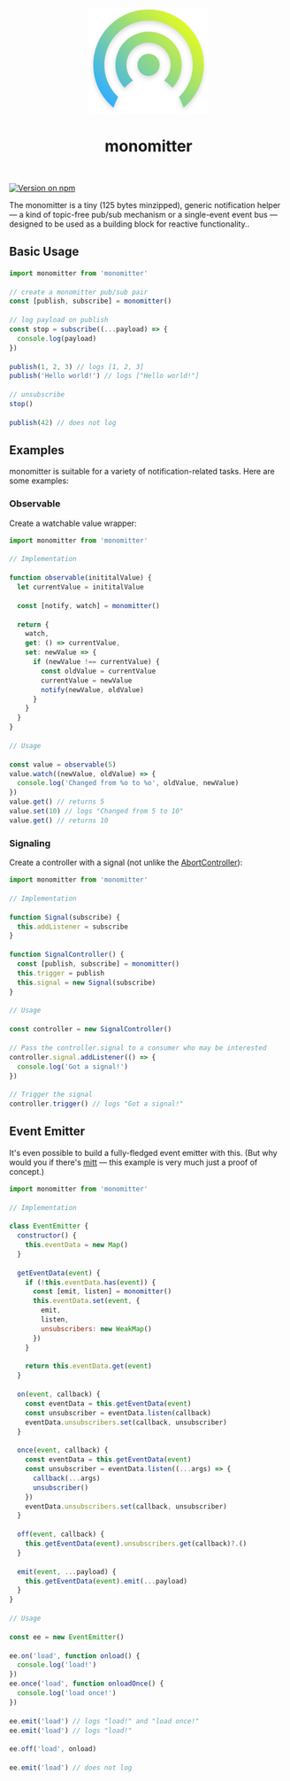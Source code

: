 <div align="center">
  <br>
  <br>

![monomitter logo showing a radio station symbol](logo.svg)

# monomitter

  <br>
</div>

[![Version on npm](https://badgen.net/npm/v/monomitter)](https://www.npmjs.com/package/monomitter)

The monomitter is a tiny (125 bytes minzipped), generic notification helper — a kind of topic-free pub/sub mechanism or a single-event event bus — designed to be used as a building block for reactive functionality..

## Basic Usage

```js
import monomitter from 'monomitter'

// create a monomitter pub/sub pair
const [publish, subscribe] = monomitter()

// log payload on publish
const stop = subscribe((...payload) => {
  console.log(payload)
})

publish(1, 2, 3) // logs [1, 2, 3]
publish('Hello world!') // logs ["Hello world!"]

// unsubscribe
stop()

publish(42) // does not log
```

## Examples

monomitter is suitable for a variety of notification-related tasks. Here are some examples:

### Observable

Create a watchable value wrapper:

```js
import monomitter from 'monomitter'

// Implementation

function observable(inititalValue) {
  let currentValue = inititalValue

  const [notify, watch] = monomitter()

  return {
    watch,
    get: () => currentValue,
    set: newValue => {
      if (newValue !== currentValue) {
        const oldValue = currentValue
        currentValue = newValue
        notify(newValue, oldValue)
      }
    }
  }
}

// Usage

const value = observable(5)
value.watch((newValue, oldValue) => {
  console.log('Changed from %o to %o', oldValue, newValue)
})
value.get() // returns 5
value.set(10) // logs "Changed from 5 to 10"
value.get() // returns 10
```

### Signaling

Create a controller with a signal (not unlike the [AbortController](https://developer.mozilla.org/en-US/docs/Web/API/AbortController)):

```js
import monomitter from 'monomitter'

// Implementation

function Signal(subscribe) {
  this.addListener = subscribe
}

function SignalController() {
  const [publish, subscribe] = monomitter()
  this.trigger = publish
  this.signal = new Signal(subscribe)
}

// Usage

const controller = new SignalController()

// Pass the controller.signal to a consumer who may be interested
controller.signal.addListener(() => {
  console.log('Got a signal!')
})

// Trigger the signal
controller.trigger() // logs "Got a signal!"
```

## Event Emitter

It's even possible to build a fully-fledged event emitter with this. (But why would you if there's [mitt](https://npmjs.com/package/mitt) — this example is very much just a proof of concept.)

```js
import monomitter from 'monomitter'

// Implementation

class EventEmitter {
  constructor() {
    this.eventData = new Map()
  }

  getEventData(event) {
    if (!this.eventData.has(event)) {
      const [emit, listen] = monomitter()
      this.eventData.set(event, {
        emit,
        listen,
        unsubscribers: new WeakMap()
      })
    }

    return this.eventData.get(event)
  }

  on(event, callback) {
    const eventData = this.getEventData(event)
    const unsubscriber = eventData.listen(callback)
    eventData.unsubscribers.set(callback, unsubscriber)
  }

  once(event, callback) {
    const eventData = this.getEventData(event)
    const unsubscriber = eventData.listen((...args) => {
      callback(...args)
      unsubscriber()
    })
    eventData.unsubscribers.set(callback, unsubscriber)
  }

  off(event, callback) {
    this.getEventData(event).unsubscribers.get(callback)?.()
  }

  emit(event, ...payload) {
    this.getEventData(event).emit(...payload)
  }
}

// Usage

const ee = new EventEmitter()

ee.on('load', function onload() {
  console.log('load!')
})
ee.once('load', function onloadOnce() {
  console.log('load once!')
})

ee.emit('load') // logs "load!" and "load once!"
ee.emit('load') // logs "load!"

ee.off('load', onload)

ee.emit('load') // does not log
```
